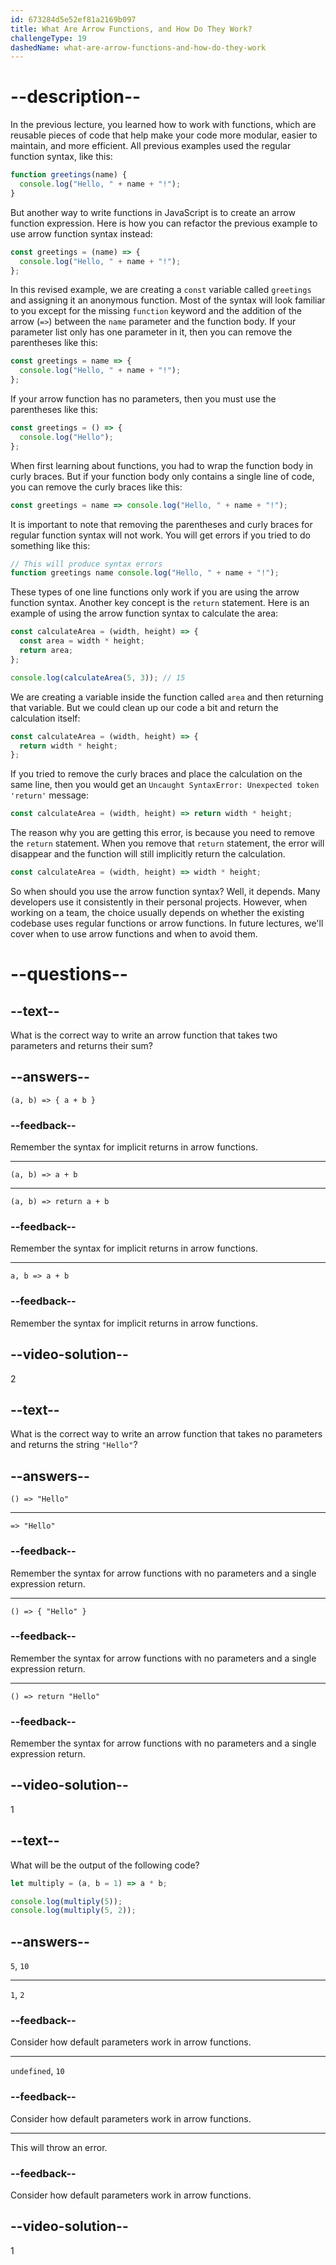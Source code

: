 ```yaml
---
id: 673284d5e52ef81a2169b097
title: What Are Arrow Functions, and How Do They Work?
challengeType: 19
dashedName: what-are-arrow-functions-and-how-do-they-work
---
```


# --description--

In the previous lecture, you learned how to work with functions, which are reusable pieces of code that help make your code more modular, easier to maintain, and more efficient. All previous examples used the regular function syntax, like this:

```js
function greetings(name) {
  console.log("Hello, " + name + "!");
}
```

But another way to write functions in JavaScript is to create an arrow function expression. Here is how you can refactor the previous example to use arrow function syntax instead:

```js
const greetings = (name) => {
  console.log("Hello, " + name + "!");
};
```

In this revised example, we are creating a `const` variable called `greetings` and assigning it an anonymous function. Most of the syntax will look familiar to you except for the missing `function` keyword and the addition of the arrow (`=>`) between the `name` parameter and the function body. If your parameter list only has one parameter in it, then you can remove the parentheses like this:

```js
const greetings = name => {
  console.log("Hello, " + name + "!");
};
```

If your arrow function has no parameters, then you must use the parentheses like this:

```js
const greetings = () => {
  console.log("Hello");
};
```

When first learning about functions, you had to wrap the function body in curly braces. But if your function body only contains a single line of code, you can remove the curly braces like this:

```js
const greetings = name => console.log("Hello, " + name + "!");
```

It is important to note that removing the parentheses and curly braces for regular function syntax will not work. You will get errors if you tried to do something like this:

```js
// This will produce syntax errors 
function greetings name console.log("Hello, " + name + "!");
```

These types of one line functions only work if you are using the arrow function syntax. Another key concept is the `return` statement. Here is an example of using the arrow function syntax to calculate the area:

```js
const calculateArea = (width, height) => {
  const area = width * height;
  return area;
};

console.log(calculateArea(5, 3)); // 15
```

We are creating a variable inside the function called `area` and then returning that variable. But we could clean up our code a bit and return the calculation itself:

```js
const calculateArea = (width, height) => {
  return width * height;
}; 
```

If you tried to remove the curly braces and place the calculation on the same line, then you would get an `Uncaught SyntaxError: Unexpected token 'return'` message:

```js
const calculateArea = (width, height) => return width * height;
```

The reason why you are getting this error, is because you need to remove the `return` statement. When you remove that `return` statement, the error will disappear and the function will still implicitly return the calculation. 

```js
const calculateArea = (width, height) => width * height;
```

So when should you use the arrow function syntax? Well, it depends. Many developers use it consistently in their personal projects. However, when working on a team, the choice usually depends on whether the existing codebase uses regular functions or arrow functions. In future lectures, we'll cover when to use arrow functions and when to avoid them.

# --questions--

## --text--

What is the correct way to write an arrow function that takes two parameters and returns their sum?

## --answers--

`(a, b) => { a + b }`

### --feedback--

Remember the syntax for implicit returns in arrow functions.

---

`(a, b) => a + b`

---

`(a, b) => return a + b`

### --feedback--

Remember the syntax for implicit returns in arrow functions.

---

`a, b => a + b`

### --feedback--

Remember the syntax for implicit returns in arrow functions.

## --video-solution--

2

## --text--

What is the correct way to write an arrow function that takes no parameters and returns the string `"Hello"`?

## --answers--

`() => "Hello"`

---

`=> "Hello"`

### --feedback--

Remember the syntax for arrow functions with no parameters and a single expression return.

---

`() => { "Hello" } `

### --feedback--

Remember the syntax for arrow functions with no parameters and a single expression return.

---

`() => return "Hello"`

### --feedback--

Remember the syntax for arrow functions with no parameters and a single expression return.

## --video-solution--

1

## --text--

What will be the output of the following code?

```js
let multiply = (a, b = 1) => a * b;

console.log(multiply(5));
console.log(multiply(5, 2));
```

## --answers--

`5`, `10`

---

`1`, `2`

### --feedback--

Consider how default parameters work in arrow functions.

---

`undefined`, `10`

### --feedback--

Consider how default parameters work in arrow functions.

---

This will throw an error.

### --feedback--

Consider how default parameters work in arrow functions.

## --video-solution--

1
